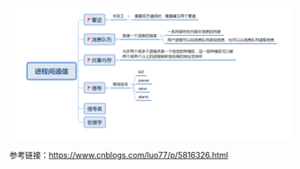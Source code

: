 ![image-20210122233911880](img/image-20210122233911880.png)

参考链接：https://www.cnblogs.com/luo77/p/5816326.html
